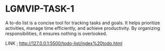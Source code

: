 # LGMVIP-TASK-1
A to-do list is a concise tool for tracking tasks and goals. It helps prioritize activities, manage time efficiently, and achieve productivity. By organizing responsibilities, it ensures nothing is overlooked.

LINK ; http://127.0.0.1:5500/todo-list/index%20todo.html
